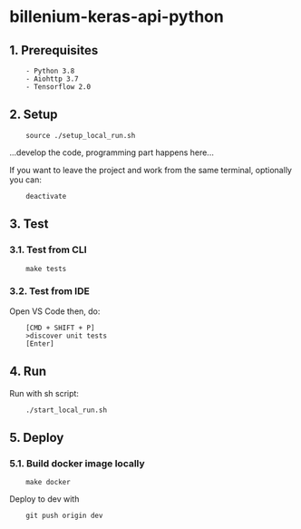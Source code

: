# billenium-keras-api-python

## 1. Prerequisites
```
    - Python 3.8
    - Aiohttp 3.7
    - Tensorflow 2.0
```

## 2. Setup
```
    source ./setup_local_run.sh
```

...develop the code, programming part happens here...

If you want to leave the project and work from the same terminal, optionally you can:
```
    deactivate
```

## 3. Test
### 3.1. Test from CLI
```
    make tests
```

### 3.2. Test from IDE
Open VS Code then, do:
```
    [CMD + SHIFT + P]
    >discover unit tests
    [Enter]
```

## 4. Run
Run with sh script:
```
    ./start_local_run.sh
```

## 5. Deploy
### 5.1. Build docker image locally
```
    make docker
```

Deploy to dev with
```
    git push origin dev
```
